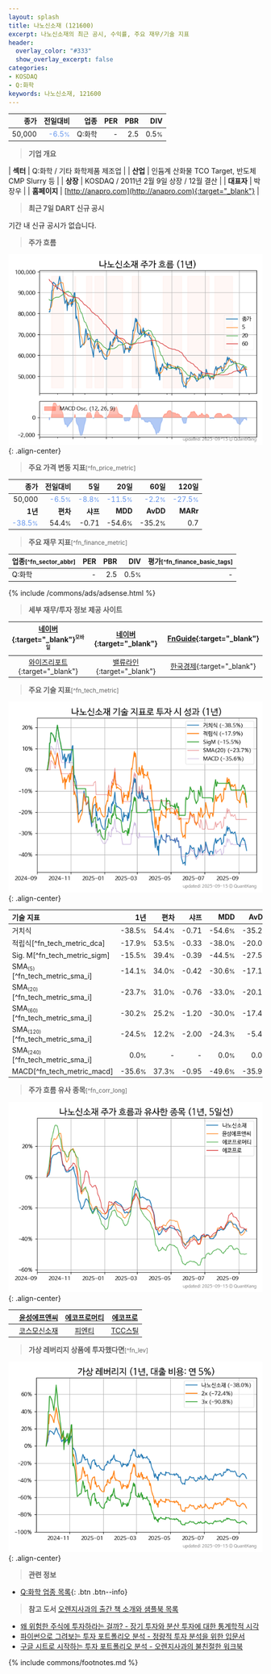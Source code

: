```yaml
---
layout: splash
title: 나노신소재 (121600)
excerpt: 나노신소재의 최근 공시, 수익률, 주요 재무/기술 지표
header:
  overlay_color: "#333"
  show_overlay_excerpt: false
categories:
- KOSDAQ
- Q:화학
keywords: 나노신소재, 121600
---
```


| **종가** | **전일대비** | **업종** | **PER** | **PBR** | **DIV** |
| -------: | -----------: | -------: | ------: | ------: | ------: |
| 50,000 | <span style="color: cornflowerblue">-6.5<small>%</small></span> | Q:화학 | - | 2.5 | 0.5<small>%</small> |

<!-- more -->


> **기업 개요**<a id="company"></a>

| <span style="white-space:nowrap;">**섹터**</span> | Q:화학 / 기타 화학제품 제조업 |
| <span style="white-space:nowrap;">**산업**</span> | 인듐계 산화물 TCO Target, 반도체 CMP Slurry 등 |
| <span style="white-space:nowrap;">**상장**</span> | KOSDAQ / 2011년 2월 9일 상장 / 12월 결산 |
| <span style="white-space:nowrap;">**대표자**</span> | 박장우 |
| <span style="white-space:nowrap;">**홈페이지**</span> | [http://anapro.com](http://anapro.com){:target="_blank"} |


> **최근 7일 DART 신규 공시**<a id="dart"></a>

기간 내 신규 공시가 없습니다.


> **주가 흐름**<a id="price"></a>

![121600](/stock/images/121600.png){: .align-center}


> **주요 가격 변동 지표**<small>[^fn_price_metric]</small>

| **종가** | **전일대비** | **5일** | **20일** | **60일** | **120일** |
| -------: | -----------: | ------: | -------: | -------: | --------: |
| 50,000 | <span style="color: cornflowerblue">-6.5<small>%</small></span> | <span style="color: cornflowerblue">-8.8<small>%</small></span> | <span style="color: cornflowerblue">-11.5<small>%</small></span> | <span style="color: cornflowerblue">-2.2<small>%</small></span> | <span style="color: cornflowerblue">-27.5<small>%</small></span> |
| **1년** | **편차** | **샤프** | **MDD** | **AvDD** | **MARr** |
| <span style="color: cornflowerblue">-38.5<small>%</small></span> | 54.4<small>%</small> | -0.71 | -54.6<small>%</small> | -35.2<small>%</small> | 0.7 |


> **주요 재무 지표**<small>[^fn_finance_metric]</small>

| **업종**<small>[^fn_sector_abbr]</small> | **PER** | **PBR** | **DIV** | **평가**<small>[^fn_finance_basic_tags]</small> |
| :--------------------------------------- | ------: | ------: | ------: | ----------------------------------------------: |
| Q:화학 | - | 2.5 | 0.5<small>%</small> | - |



{% include /commons/ads/adsense.html %}

> **세부 재무/투자 정보 제공 사이트**

| [네이버](https://m.stock.naver.com/domestic/stock/121600/finance/summary){:target="_blank"}<sup><small>모바일</small></sup> | [네이버](https://finance.naver.com/item/coinfo.naver?code=121600){:target="_blank"} | [FnGuide](https://comp.fnguide.com/SVO2/ASP/SVD_Invest.asp?gicode=A121600&MenuYn=Y){:target="_blank"} |
| :---: | :---: | :---: |
| [와이즈리포트](https://comp.wisereport.co.kr/company/c1040001.aspx?cmp_cd=121600){:target="_blank"} | [밸류라인](https://www.valueline.co.kr/finance/summary/121600){:target="_blank"} | [한국경제](https://markets.hankyung.com/stock/121600/financial-summary){:target="_blank"} |


> **주요 기술 지표**<small>[^fn_tech_metric]</small>


![121600](/stock/images/121600_tech.png){: .align-center}

| **기술 지표** | **1년** | **편차** | **샤프** | **MDD** | **AvDD** |
| :------------ | ------: | -----------: | -------: | ------: | -------: |
| 거치식 | -38.5<small>%</small> | 54.4<small>%</small> | -0.71 | -54.6<small>%</small> | -35.2<small>%</small> |
| 적립식[^fn_tech_metric_dca] | -17.9<small>%</small> | 53.5<small>%</small> | -0.33 | -38.0<small>%</small> | -20.0<small>%</small> |
| Sig. M[^fn_tech_metric_sigm] | -15.5<small>%</small> | 39.4<small>%</small> | -0.39 | -44.5<small>%</small> | -27.5<small>%</small> |
| SMA<small><sub>(5)</sub></small>[^fn_tech_metric_sma_i] | -14.1<small>%</small> | 34.0<small>%</small> | -0.42 | -30.6<small>%</small> | -17.1<small>%</small> |
| SMA<small><sub>(20)</sub></small>[^fn_tech_metric_sma_i] | -23.7<small>%</small> | 31.0<small>%</small> | -0.76 | -33.0<small>%</small> | -20.1<small>%</small> |
| SMA<small><sub>(60)</sub></small>[^fn_tech_metric_sma_i] | -30.2<small>%</small> | 25.2<small>%</small> | -1.20 | -30.0<small>%</small> | -17.4<small>%</small> |
| SMA<small><sub>(120)</sub></small>[^fn_tech_metric_sma_i] | -24.5<small>%</small> | 12.2<small>%</small> | -2.00 | -24.3<small>%</small> | -5.4<small>%</small> |
| SMA<small><sub>(240)</sub></small>[^fn_tech_metric_sma_i] | 0.0<small>%</small> | - | - | 0.0<small>%</small> | 0.0<small>%</small> |
| MACD[^fn_tech_metric_macd] | -35.6<small>%</small> | 37.3<small>%</small> | -0.95 | -49.6<small>%</small> | -35.9<small>%</small> |


> **주가 흐름 유사 종목**<a id="corr"></a><small>[^fn_corr_long]</small>

![121600](/stock/images/121600_corr.png){: .align-center}

|       | [윤성에프앤씨](/372170/) | [에코프로머티](/450080/) | [에코프로](/086520/) |
| :---: | :------------------------------------: | :------------------------------------: | :------------------------------------: |
|       | [코스모신소재](/005070/) | [피엔티](/137400/) | [TCC스틸](/002710/) |


> **가상 레버리지 상품에 투자했다면**<a id="2x"></a><small>[^fn_lev]</small>

![121600](/stock/images/121600_2x.png){: .align-center}


> **관련 정보**

- [Q:화학 업종 목록](/stats/sector/kosdaq_업종_화학_종목/){: .btn .btn--info}

> **참고 도서** [오렌지사과의 출간 책 소개와 샘플북 목록](https://kongdori.tistory.com/691)

- [왜 위험한 주식에 투자하라는 걸까? - 장기 투자와 분산 투자에 대한 통계학적 시각](https://kongdori.tistory.com/421)
- [파이썬으로 그려보는 투자 포트폴리오 분석  - 정량적 투자 분석을 위한 입문서](https://kongdori.tistory.com/643)
- [구글 시트로 시작하는 투자 포트폴리오 분석 - 오렌지사과의 불친절한 워크북](https://kongdori.tistory.com/449)


{% include commons/footnotes.md %}